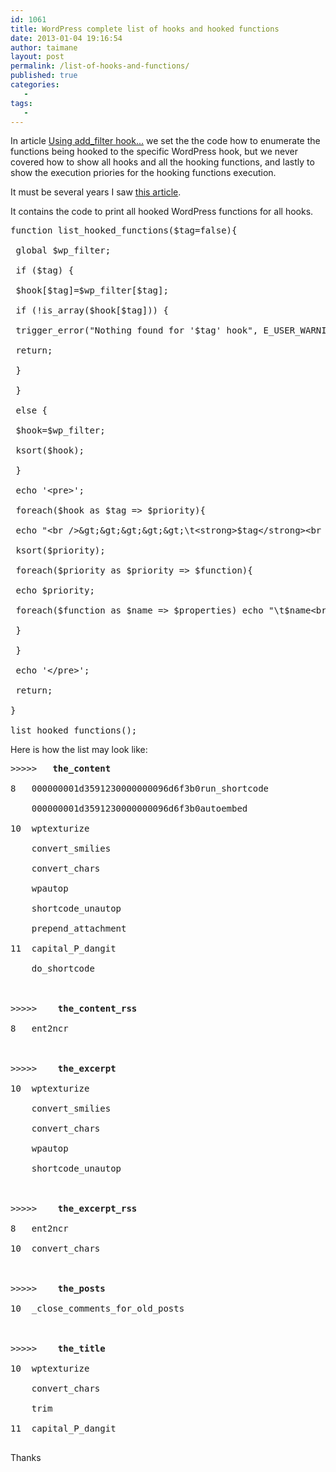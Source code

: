 ```yaml
---
id: 1061
title: WordPress complete list of hooks and hooked functions
date: 2013-01-04 19:16:54
author: taimane
layout: post
permalink: /list-of-hooks-and-functions/
published: true
categories:
   -
tags:
   -
---
```

In article <a href="https://programming-review.com/add_filter-hook/">Using add_filter hook...</a> we set the the code how to enumerate the functions being hooked to the specific WordPress hook, but we never covered how to show all hooks and all the hooking functions, and lastly to show the execution priories for the hooking functions execution.



It must be several years I saw <a rel="nofollow" href="http://www.wprecipes.com/list-all-hooked-wordpress-functions">this article</a>.

It contains the code to print all hooked WordPress functions for all hooks.

<pre>function list_hooked_functions($tag=false){

 global $wp_filter;

 if ($tag) {

 $hook[$tag]=$wp_filter[$tag];

 if (!is_array($hook[$tag])) {

 trigger_error("Nothing found for '$tag' hook", E_USER_WARNING);

 return;

 }

 }

 else {

 $hook=$wp_filter;

 ksort($hook);

 }

 echo '&lt;pre&gt;';

 foreach($hook as $tag =&gt; $priority){

 echo "&lt;br /&gt;&amp;gt;&amp;gt;&amp;gt;&amp;gt;&amp;gt;\t&lt;strong&gt;$tag&lt;/strong&gt;&lt;br /&gt;";

 ksort($priority);

 foreach($priority as $priority =&gt; $function){

 echo $priority;

 foreach($function as $name =&gt; $properties) echo "\t$name&lt;br /&gt;";

 }

 }

 echo '&lt;/pre&gt;';

 return;

}

list_hooked_functions();</pre>

Here is how the list may look like:

<pre>&gt;&gt;&gt;&gt;&gt;	<strong>the_content</strong>

8	000000001d3591230000000096d6f3b0run_shortcode

	000000001d3591230000000096d6f3b0autoembed

10	wptexturize

	convert_smilies

	convert_chars

	wpautop

	shortcode_unautop

	prepend_attachment

11	capital_P_dangit

	do_shortcode



&gt;&gt;&gt;&gt;&gt;	<strong>the_content_rss</strong>

8	ent2ncr



&gt;&gt;&gt;&gt;&gt;	<strong>the_excerpt</strong>

10	wptexturize

	convert_smilies

	convert_chars

	wpautop

	shortcode_unautop



&gt;&gt;&gt;&gt;&gt;	<strong>the_excerpt_rss</strong>

8	ent2ncr

10	convert_chars



&gt;&gt;&gt;&gt;&gt;	<strong>the_posts</strong>

10	_close_comments_for_old_posts



&gt;&gt;&gt;&gt;&gt;	<strong>the_title</strong>

10	wptexturize

	convert_chars

	trim

11	capital_P_dangit

</pre>

Thanks  

